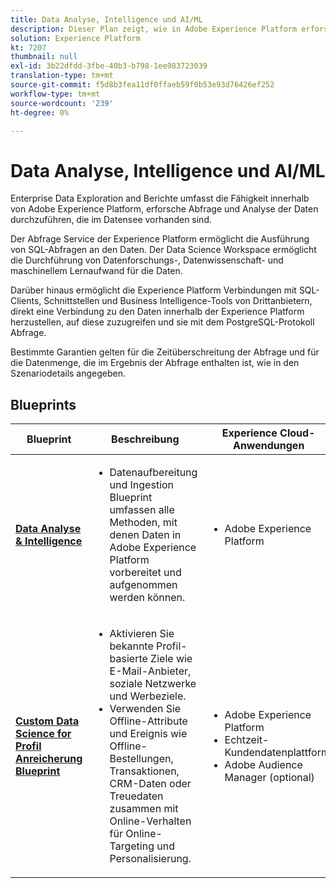 ```yaml
---
title: Data Analyse, Intelligence und AI/ML
description: Dieser Plan zeigt, wie in Adobe Experience Platform erforscht werden kann, wie Abfrage und Analyse der Daten, die im Datensee vorhanden sind, durchgeführt werden können.
solution: Experience Platform
kt: 7207
thumbnail: null
exl-id: 3b22dfdd-3fbe-40b3-b798-1ee983723039
translation-type: tm+mt
source-git-commit: f5d8b3fea11df0ffaeb59f0b53e93d76426ef252
workflow-type: tm+mt
source-wordcount: '239'
ht-degree: 0%

---
```


# Data Analyse, Intelligence und AI/ML

Enterprise Data Exploration and Berichte umfasst die Fähigkeit innerhalb von Adobe Experience Platform, erforsche Abfrage und Analyse der Daten durchzuführen, die im Datensee vorhanden sind.

Der Abfrage Service der Experience Platform ermöglicht die Ausführung von SQL-Abfragen an den Daten. Der Data Science Workspace ermöglicht die Durchführung von Datenforschungs-, Datenwissenschaft- und maschinellem Lernaufwand für die Daten.

Darüber hinaus ermöglicht die Experience Platform Verbindungen mit SQL-Clients, Schnittstellen und Business Intelligence-Tools von Drittanbietern, direkt eine Verbindung zu den Daten innerhalb der Experience Platform herzustellen, auf diese zuzugreifen und sie mit dem PostgreSQL-Protokoll Abfrage.

Bestimmte Garantien gelten für die Zeitüberschreitung der Abfrage und für die Datenmenge, die im Ergebnis der Abfrage enthalten ist, wie in den Szenariodetails angegeben.

## Blueprints

| Blueprint | Beschreibung | Experience Cloud-Anwendungen |
|---|---|---|
| **[Data Analyse &amp; Intelligence](analysis.md)** | <ul><li>Datenaufbereitung und Ingestion Blueprint umfassen alle Methoden, mit denen Daten in Adobe Experience Platform vorbereitet und aufgenommen werden können.</ul></li> | <ul><li> Adobe Experience Platform </ul></li> |
| **[Custom Data Science for Profil Anreicherung Blueprint](data-science.md)** | <ul><li>Aktivieren Sie bekannte Profil-basierte Ziele wie E-Mail-Anbieter, soziale Netzwerke und Werbeziele. </li><li>Verwenden Sie Offline-Attribute und Ereignis wie Offline-Bestellungen, Transaktionen, CRM-Daten oder Treuedaten zusammen mit Online-Verhalten für Online-Targeting und Personalisierung.</li></ul> | <ul><li>Adobe Experience Platform</li><li> Echtzeit-Kundendatenplattform</li><li>Adobe Audience Manager (optional)</li></ul> |
